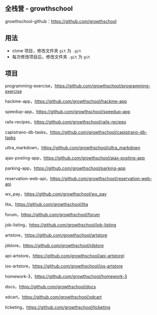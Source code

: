 ## 全栈营 - growthschool
growthschool-github：https://github.com/growthschool

## 用法
* clone 项目，修改文件夹 `git` 为 `.git`
* 每次修改项目后，修改文件夹 `.git` 为 `git` 

## 项目
programming-exercise，https://github.com/growthschool/programming-exercise

hackme-app，https://github.com/growthschool/hackme-app

speedup-app，https://github.com/growthschool/speedup-app

rails-recipes，https://github.com/growthschool/rails-recipes

capistrano-db-tasks，https://github.com/growthschool/capistrano-db-tasks

ultra_markdown，https://github.com/growthschool/ultra_markdown

ajax-posting-app，https://github.com/growthschool/ajax-posting-app

parking-app，https://github.com/growthschool/parking-app

reservation-web-api，https://github.com/growthschool/reservation-web-api

wx_pay，https://github.com/growthschool/wx_pay

lita，https://github.com/growthschool/lita

forum，https://github.com/growthschool/forum

job-listing，https://github.com/growthschool/job-listing

artstore，https://github.com/growthschool/artstore

jdstore，https://github.com/growthschool/jdstore

api-artstore，https://github.com/growthschool/api-artstore)

ios-artstore，https://github.com/growthschool/ios-artstore

homework-3，https://github.com/growthschool/homework-3

docs，https://github.com/growthschool/docs

xdcart，https://github.com/growthschool/xdcart

ticketing，https://github.com/growthschool/ticketing

